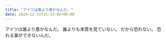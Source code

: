 ```yaml
---
title: "アイツは誰より愚かなんだ。"
date: 2024-12-21T15:33:02+09:00
---
```

アイツは誰より愚かなんだ。
誰よりも本質を見ていない。
だから恐れない。
恐れる事ができないんだ。
